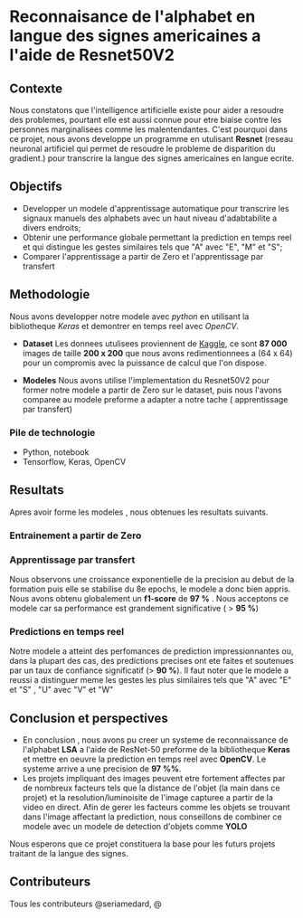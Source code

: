 # Reconnaisance de l'alphabet en langue des signes americaines a l'aide de Resnet50V2

## Contexte
Nous constatons que l'intelligence artificielle existe pour aider a resoudre des problemes, pourtant elle est aussi connue pour etre biaise contre les personnes marginalisees comme les malentendantes. C'est pourquoi dans ce projet, nous avons developpe un programme en utulisant **Resnet** (reseau neuronal artificiel qui permet de resoudre le probleme de disparition du gradient.) pour transcrire la langue des signes americaines en langue ecrite.

## Objectifs
- Developper un modele d'apprentissage automatique pour transcrire les signaux manuels des alphabets avec un haut niveau d'adabtabilite a divers endroits;
- Obtenir une performance globale permettant la prediction en temps reel et qui distingue les gestes similaires tels que "A" avec "E", "M" et "S";
- Comparer l'apprentissage a partir de Zero et l'apprentissage par transfert

## Methodologie
Nous avons developper notre modele avec *python* en utilisant la bibliotheque *Keras* et demontrer en temps reel avec *OpenCV*.
- **Dataset**
Les donnees utulisees proviennent de [Kaggle](https://www.kaggle.com/datasets/grassknoted/asl-alphabet), ce sont **87 000** images de taille **200 x 200** que nous avons redimentionnees a (64 x 64) pour un compromis avec la puissance de calcul que l'on dispose.

- **Modeles**
Nous avons utilise l'implementation du Resnet50V2 pour former notre modele a partir de Zero sur le dataset, puis nous l'avons comparee au modele preforme a adapter a notre tache ( apprentissage par transfert)
### Pile de technologie
- Python, notebook
- Tensorflow, Keras, OpenCV

## Resultats
Apres avoir forme les modeles , nous obtenues les resultats suivants. 
### Entrainement a partir de Zero
### Apprentissage par transfert
Nous observons une croissance exponentielle de la precision au debut de la formation puis elle se stabilise du 8e epochs, le modele a donc bien appris.
Nous avons obtenu globalement un **f1-score** de **97 %** . Nous acceptons ce modele car sa performance est grandement significative ( > **95 %**)
### Predictions en temps reel
Notre modele a atteint des perfomances de prediction impressionnantes ou, dans la plupart des cas, des predictions precises ont ete faites et soutenues par un taux de confiance significatif (> **90 %**). Il faut noter que le modele a reussi a distinguer meme les gestes les plus similaires tels que "A" avec "E" et "S" , "U" avec "V" et "W"
## Conclusion et perspectives
- En conclusion , nous avons pu creer un systeme de reconnaissance de l'alphabet **LSA** a l'aide de ResNet-50 preforme de la bibliotheque **Keras** et mettre en oeuvre la prediction en temps reel avec **OpenCV**. Le systeme arrive a une precision de **97 %%**.
- Les projets impliquant des images peuvent etre fortement affectes par de nombreux facteurs tels que la distance de l'objet (la main dans ce projet) et la resolution/luminoisite de l'image capturee a partir de la video en direct. Afin de gerer les facteurs comme les objets se trouvant dans l'image affectant la prediction, nous conseillons de combiner ce modele avec un modele de detection d'objets comme **YOLO**

Nous esperons que ce projet constituera la base pour les futurs projets traitant de la langue des signes.

## Contributeurs
Tous les contributeurs @seriamedard, @
